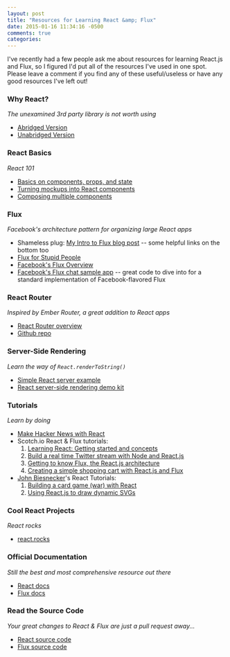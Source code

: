 ```yaml
---
layout: post
title: "Resources for Learning React &amp; Flux"
date: 2015-01-16 11:34:16 -0500
comments: true
categories: 
---
```


I've recently had a few people ask me about resources for learning React.js and Flux, so I figured I'd put all of the resources I've used in one spot. Please leave a comment if you find any of these useful/useless or have any good resources I've left out!

### Why React?
*The unexamined 3rd party library is not worth using*

* [Abridged Version](http://facebook.github.io/react/docs/why-react.html)
* [Unabridged Version](http://jlongster.com/Removing-User-Interface-Complexity,-or-Why-React-is-Awesome)

### React Basics
*React 101*

* [Basics on components, props, and state](http://www.jackcallister.com/2015/01/05/the-react-quick-start-guide.html)
* [Turning mockups into React components](http://facebook.github.io/react/docs/thinking-in-react.html)
* [Composing multiple components](http://facebook.github.io/react/docs/multiple-components.html)

### Flux
*Facebook's architecture pattern for organizing large React apps*

* Shameless plug: [My Intro to Flux blog post](http://callahanchris.github.io/blog/2014/11/23/88-mph-with-flux-and-react/)
    -- some helpful links on the bottom too
* [Flux for Stupid People](http://blog.andrewray.me/flux-for-stupid-people/)
* [Facebook's Flux Overview](http://facebook.github.io/flux/docs/overview.html#content)
* [Facebook's Flux chat sample app](https://github.com/facebook/flux/tree/master/examples/flux-chat/) -- great code to dive into for a standard implementation of Facebook-flavored Flux

### React Router
*Inspired by Ember Router, a great addition to React apps*

* [React Router overview](https://github.com/rackt/react-router/blob/master/docs/guides/overview.md)
* [Github repo](https://github.com/rackt/react-router)

### Server-Side Rendering
*Learn the way of `React.renderToString()`*

* [Simple React server example](https://github.com/mhart/react-server-example)
* [React server-side rendering demo kit](https://github.com/zertosh/ssr-demo-kit)

### Tutorials
*Learn by doing*

* [Make Hacker News with React](https://github.com/mking/react-hn)
* Scotch.io React & Flux tutorials:
    1. [Learning React: Getting started and concepts](https://scotch.io/tutorials/learning-react-getting-started-and-concepts)
    2. [Build a real time Twitter stream with Node and React.js](https://scotch.io/tutorials/build-a-real-time-twitter-stream-with-node-and-react-js)
    3. [Getting to know Flux, the React.js architecture](https://scotch.io/tutorials/getting-to-know-flux-the-react-js-architecture)
    4. [Creating a simple shopping cart with React.js and Flux](https://scotch.io/tutorials/creating-a-simple-shopping-cart-with-react-js-and-flux)
* [John Biesnecker](https://twitter.com/biesnecker)'s React Tutorials:
    1. [Building a card game (war) with React](http://biesnecker.com/2014/10/21/building-a-card-game-war-in-react/)
    2. [Using React.js to draw dynamic SVGs](http://biesnecker.com/2014/10/22/using-reactjs-to-draw-dynamic-svgs/)

### Cool React Projects
*React rocks*

* [react.rocks](http://react.rocks/)

### Official Documentation
*Still the best and most comprehensive resource out there*

* [React docs](http://facebook.github.io/react/docs/getting-started.html)
* [Flux docs](http://facebook.github.io/flux/docs/overview.html)

### Read the Source Code
*Your great changes to React & Flux are just a pull request away...*

* [React source code](https://github.com/facebook/react)
* [Flux source code](https://github.com/facebook/flux)
